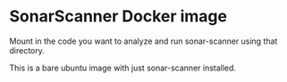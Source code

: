 # SonarScanner Docker image

Mount in the code you want to analyze and run sonar-scanner using that directory.

This is a bare ubuntu image with just sonar-scanner installed.
